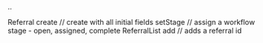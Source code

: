 ..

Referral
  create      // create with all initial fields
  setStage    // assign a workflow stage - open, assigned, complete
ReferralList
  add         // adds a referral id
